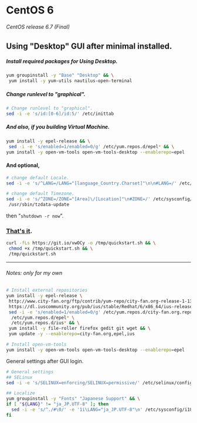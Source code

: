 # CentOS 6
###### CentOS release 6.7 (Final)
## Using "Desktop" GUI after minimal installed.
##### Install required packages for Using Desktop.
```bash
yum groupinstall -y "Base" "Desktop" && \
 yum install -y yum-utils nautilus-open-terminal
```
##### Change runlevel to "graphical".
```bash
# Change runlevel to "graphical". 
sed -i -e 's/id:[0-6]/id:5/' /etc/inittab
```

##### And also, if you building Virtual Machine.
```bash
yum install -y epel-release && \
 sed -i -e 's/enabled=1/enabled=0/g' /etc/yum.repos.d/epel* && \
yum install -y open-vm-tools open-vm-tools-desktop --enablerepo=epel
```

#### And optional,
```bash
# change default Locale.
sed -i -e 's/^LANG=/LANG="[language_Country.Charset]"\n\n#LANG=/' /etc/sysconfig/i18n

# change default Timezone.
sed -i -e 's/^ZONE=/ZONE="[Area]\/[Location]"\n#ZONE=/' /etc/sysconfig/clock && \
 /usr/sbin/tzdata-update
```
then "`shutdown -r now`".

### [That's it](https://git.io/vwqVh).
```bash
curl -fLs https://git.io/vwOCy -o /tmp/quickstart.sh && \
 chmod +x /tmp/quickstart.sh && \
 /tmp/quickstart.sh
```

---
###### Notes: only for my own
```bash
# Install external repositories
yum install -y epel-release \
 http://www.city-fan.org/ftp/contrib/yum-repo/city-fan.org-release-1-13.rhel6.noarch.rpm \
 https://dl.iuscommunity.org/pub/ius/stable/Redhat/6/x86_64/ius-release-1.0-14.ius.el6.noarch.rpm && \
 sed -i -e 's/enabled=1/enabled=0/g' /etc/yum.repos.d/city-fan.org.repo \
  /etc/yum.repos.d/epel* \
  /etc/yum.repos.d/ius* && \
 yum install -y file-roller firefox gedit git wget && \
 yum update -y --enablerepo=city-fan.org,epel,ius

# Install open-vm-tools
yum install -y open-vm-tools open-vm-tools-desktop --enablerepo=epel
```

General settings after GUI login.
```bash
# General settings
## SELinux
sed -i -e 's/SELINUX=enforcing/SELINUX=permissive/' /etc/selinux/config

## Localize
yum groupinstall -y "Fonts" "Japanese Support" && \
if [ "${LANG}" != "ja_JP.UTF-8" ]; then
  sed -i -e 's/^./#\0/' -e '1i\LANG="ja_JP.UTF-8"\n' /etc/sysconfig/i18n
fi
```
